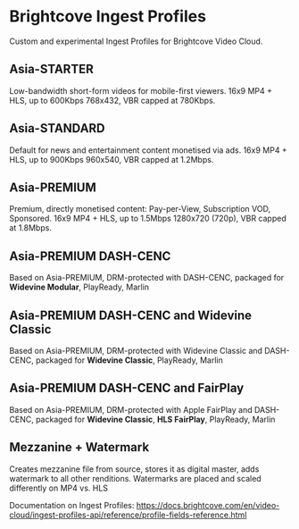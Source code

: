 # Brightcove Ingest Profiles

Custom and experimental Ingest Profiles for Brightcove Video Cloud.

## Asia-STARTER
Low-bandwidth short-form videos for mobile-first viewers. 16x9 MP4 + HLS, up to 600Kbps 768x432, VBR capped at 780Kbps.

## Asia-STANDARD
Default for news and entertainment content monetised via ads. 16x9 MP4 + HLS, up to 900Kbps 960x540, VBR capped at 1.2Mbps.

## Asia-PREMIUM
Premium, directly monetised content: Pay-per-View, Subscription VOD, Sponsored. 16x9 MP4 + HLS, up to 1.5Mbps 1280x720 (720p), VBR capped at 1.8Mbps.

## Asia-PREMIUM DASH-CENC
Based on Asia-PREMIUM, DRM-protected with DASH-CENC, packaged for **Widevine Modular**, PlayReady, Marlin

## Asia-PREMIUM DASH-CENC and Widevine Classic
Based on Asia-PREMIUM, DRM-protected with Widevine Classic and DASH-CENC, packaged for **Widevine Classic**, PlayReady, Marlin

## Asia-PREMIUM DASH-CENC and FairPlay
Based on Asia-PREMIUM, DRM-protected with Apple FairPlay and DASH-CENC, packaged for **Widevine Classic**, **HLS FairPlay**, PlayReady, Marlin

## Mezzanine + Watermark
Creates mezzanine file from source, stores it as digital master, adds watermark to all other renditions. Watermarks are placed and scaled differently on MP4 vs. HLS

Documentation on Ingest Profiles: https://docs.brightcove.com/en/video-cloud/ingest-profiles-api/reference/profile-fields-reference.html
